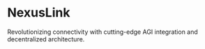 # NexusLink
Revolutionizing connectivity with cutting-edge AGI integration and decentralized architecture.
